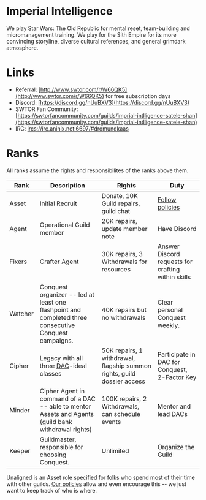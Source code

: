 # Imperial Intelligence

We play Star Wars: The Old Republic for mental reset, team-building and micromanagement training. We play for the Sith Empire for its more convincing storyline, diverse cultural references, and general grimdark atmosphere.

# Links
* Referral: [http://www.swtor.com/r/W66QK5](http://www.swtor.com/r/W66QK5) for free subscription days
* Discord: [https://discord.gg/nUuBXV3](https://discord.gg/nUuBXV3)
* SWTOR Fan Community: [https://swtorfancommunity.com/guilds/imprial-intlligence-satele-shan](https://swtorfancommunity.com/guilds/imprial-intlligence-satele-shan)
* IRC: [ircs://irc.aninix.net:6697/#dromundkaas](ircs://irc.aninix.net:6697/#dromundkaas)

# Ranks
All ranks assume the rights and responsibilites of the ranks above them.

| Rank | Description | Rights | Duty |
|---|---|---|---|
| Asset | Initial Recruit | Donate, 10K Guild repairs, guild chat | [Follow policies](./Policies.md) |
| Agent | Operational Guild member | 20K repairs, update member note | Have Discord |
| Fixers | Crafter Agent | 30K repairs, 3 Withdrawals for resources | Answer Discord requests for crafting within skills |
| Watcher | Conquest organizer -- led at least one flashpoint and completed three consecutive Conquest campaigns. | 40K repairs but no withdrawals | Clear personal Conquest weekly. |
| Cipher | Legacy with all three [DAC](./Guides.md)-ideal classes | 50K repairs, 1 withdrawal, flagship summon rights, guild dossier access | Participate in DAC for Conquest, 2-Factor Key |
| Minder | Cipher Agent in command of a DAC -- able to mentor Assets and Agents (guild bank withdrawal rights) | 100K repairs, 2 Withdrawals, can schedule events | Mentor and lead DACs |
| Keeper | Guildmaster, responsible for choosing Conquest. | Unlimited | Organize the Guild |

Unaligned is an Asset role specified for folks who spend most of their time with other guilds. [Our policies](./Policies.md) allow and even encourage this -- we just want to keep track of who is where.
